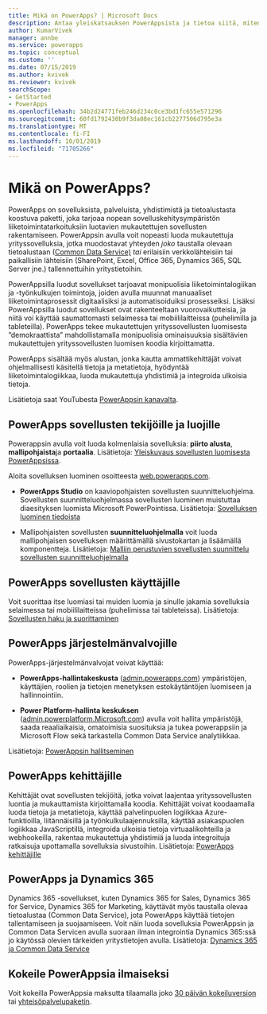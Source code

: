 ```yaml
---
title: Mikä on PowerApps? | Microsoft Docs
description: Antaa yleiskatsauksen PowerAppsista ja tietoa siitä, miten käyttäjät, sovellusten tekijät, järjestelmänvalvojat ja ammattikehittäjät voivat käyttää sitä.
author: KumarVivek
manager: annbe
ms.service: powerapps
ms.topic: conceptual
ms.custom: ''
ms.date: 07/15/2019
ms.author: kvivek
ms.reviewer: kvivek
searchScope:
- GetStarted
- PowerApps
ms.openlocfilehash: 34b2d24771feb246d234c0ce3bd1fc655e571296
ms.sourcegitcommit: 60fd1792430b9f3da08ec161cb2277506d795e3a
ms.translationtype: MT
ms.contentlocale: fi-FI
ms.lasthandoff: 10/01/2019
ms.locfileid: "71705266"
---
```

# <a name="what-is-powerapps"></a>Mikä on PowerApps?

PowerApps on sovelluksista, palveluista, yhdistimistä ja tietoalustasta koostuva paketti, joka tarjoaa nopean sovelluskehitysympäristön liiketoimintatarkoituksiin luotavien mukautettujen sovellusten rakentamiseen. PowerAppsin avulla voit nopeasti luoda mukautettuja yrityssovelluksia, jotka muodostavat yhteyden *joko* taustalla olevaan tietoalustaan ([Common Data Service)](/powerapps/maker/common-data-service/data-platform-intro) *tai* erilaisiin verkkolähteisiin tai paikallisiin lähteisiin (SharePoint, Excel, Office 365, Dynamics 365, SQL Server jne.) tallennettuihin yritystietoihin. 

PowerAppsilla luodut sovellukset tarjoavat monipuolisia liiketoimintalogiikan ja -työnkulkujen toimintoja, joiden avulla muunnat manuaaliset liiketoimintaprosessit digitaalisiksi ja automatisoiduiksi prosesseiksi. Lisäksi PowerAppsilla luodut sovellukset ovat rakenteeltaan vuorovaikutteisia, ja niitä voi käyttää saumattomasti selaimessa tai mobiililaitteissa (puhelimilla ja tableteilla). PowerApps tekee mukautettujen yrityssovellusten luomisesta ”demokraattista” mahdollistamalla monipuolisia ominaisuuksia sisältävien mukautettujen yrityssovellusten luomisen koodia kirjoittamatta.

PowerApps sisältää myös alustan, jonka kautta ammattikehittäjät voivat ohjelmallisesti käsitellä tietoja ja metatietoja, hyödyntää liiketoimintalogiikkaa, luoda mukautettuja yhdistimiä ja integroida ulkoisia tietoja.

Lisätietoja saat YouTubesta [PowerAppsin kanavalta](https://www.youtube.com/channel/UCGfWR2ekfRFckLjev6eQYLg).

## <a name="powerapps-for-app-makerscreators"></a>PowerApps sovellusten tekijöille ja luojille

Powerappsin avulla voit luoda kolmenlaisia sovelluksia: **piirto alusta**, **mallipohjaista**ja **portaalia**. Lisätietoja: [Yleiskuvaus sovellusten luomisesta PowerAppsissa](maker/index.md).

Aloita sovelluksen luominen osoitteesta [web.powerapps.com](https://web.powerapps.com).

- **PowerApps Studio** on kaaviopohjaisten sovellusten suunnitteluohjelma. Sovellusten suunnitteluohjelmassa sovellusten luominen muistuttaa diaesityksen luomista Microsoft PowerPointissa. Lisätietoja: [Sovelluksen luominen tiedoista](/powerapps/maker/canvas-apps/data-platform-create-app)  

- Mallipohjaisten sovellusten **suunnitteluohjelmalla** voit luoda mallipohjaisen sovelluksen määrittämällä sivustokartan ja lisäämällä komponentteja. Lisätietoja: [Malliin perustuvien sovellusten suunnittelu sovellusten suunnitteluohjelmalla](maker/model-driven-apps/design-custom-business-apps-using-app-designer.md)

## <a name="powerapps-for-app-users"></a>PowerApps sovellusten käyttäjille

Voit suorittaa itse luomiasi tai muiden luomia ja sinulle jakamia sovelluksia selaimessa tai mobiililaitteissa (puhelimissa tai tableteissa). Lisätietoja: [Sovellusten haku ja suorittaminen](user/index.md)

## <a name="powerapps-for-admins"></a>PowerApps järjestelmänvalvojille

PowerApps-järjestelmänvalvojat voivat käyttää:

- **PowerApps-hallintakeskusta** ([admin.powerapps.com](https://admin.powerapps.com)) ympäristöjen, käyttäjien, roolien ja tietojen menetyksen estokäytäntöjen luomiseen ja hallinnointiin. 

- **Power Platform-hallinta keskuksen** ([admin.powerplatform.Microsoft.com](https://admin.powerplatform.microsoft.com)) avulla voit hallita ympäristöjä, saada reaaliaikaisia, omatoimisia suosituksia ja tukea powerappsiin ja Microsoft Flow sekä tarkastella Common Data Service analytiikkaa. 

Lisätietoja: [PowerAppsin hallitseminen](/power-platform/admin/admin-guide)

## <a name="powerapps-for-developers"></a>PowerApps kehittäjille

Kehittäjät ovat sovellusten tekijöitä, jotka voivat laajentaa yrityssovellusten luontia ja mukauttamista kirjoittamalla koodia. Kehittäjät voivat koodaamalla luoda tietoja ja metatietoja, käyttää palvelinpuolen logiikkaa Azure-funktioilla, liitännäisillä ja työnkulkulaajennuksilla, käyttää asiakaspuolen logiikkaa JavaScriptillä, integroida ulkoisia tietoja virtuaalikohteilla ja webhookeilla, rakentaa mukautettuja yhdistimiä ja luoda integroituja ratkaisuja upottamalla sovelluksia sivustoihin. Lisätietoja: [PowerApps kehittäjille](/powerapps/#pivot=home&panel=developer)

## <a name="powerapps-and-dynamics-365"></a>PowerApps ja Dynamics 365

Dynamics 365 -sovellukset, kuten Dynamics 365 for Sales, Dynamics 365 for Service, Dynamics 365 for Marketing, käyttävät myös taustalla olevaa tietoalustaa (Common Data Service), jota PowerApps käyttää tietojen tallentamiseen ja suojaamiseen. Voit näin luoda sovelluksia PowerAppsin ja Common Data Servicen avulla suoraan ilman integrointia Dynamics 365:ssä jo käytössä olevien tärkeiden yritystietojen avulla. Lisätietoja: [Dynamics 365 ja Common Data Service](maker/common-data-service/data-platform-intro.md#dynamics-365-and-the-common-data-service)

## <a name="try-powerapps-for-free"></a>Kokeile PowerAppsia ilmaiseksi

Voit kokeilla PowerAppsia maksutta tilaamalla joko [30 päivän kokeiluversion](maker/signup-for-powerapps.md) tai [yhteisöpalvelupaketin](maker/dev-community-plan.md).
